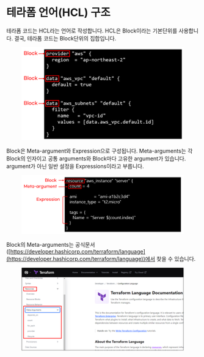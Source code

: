 # 테라폼 언어(HCL) 구조

테라폼 코드는 HCL라는 언어로 작성합니다. HCL은 Block이라는 기본단위를 사용합니다. 결국, 테라폼 코드는 Block단위의 집합입니다.

<figure><img src="../../.gitbook/assets/image (1).png" alt=""><figcaption></figcaption></figure>



Block은 Meta-argument와 Expression으로 구성됩니다. Meta-arguments는 각 Block의 인자이고 공통 arguments와 Block마다 고유한 argument가 있습니다. argument가 아닌 일반 설정을 Expressions이라고 부릅니다.

<figure><img src="../../.gitbook/assets/image (2).png" alt=""><figcaption></figcaption></figure>



Block의 Meta-arguments는 공식문서([https://developer.hashicorp.com/terraform/language](https://developer.hashicorp.com/terraform/language))에서 찾을 수 있습니다.

<figure><img src="../../.gitbook/assets/image.png" alt=""><figcaption></figcaption></figure>

